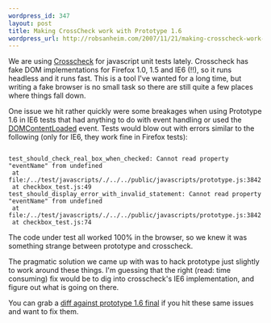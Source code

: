 ```yaml
--- 
wordpress_id: 347
layout: post
title: Making CrossCheck work with Prototype 1.6
wordpress_url: http://robsanheim.com/2007/11/21/making-crosscheck-work-with-prototype-16/
---
```

We are using <a href="http://www.thefrontside.net/crosscheck">Crosscheck</a> for javascript unit tests lately.  Crosscheck has fake DOM implementations for Firefox 1.0, 1.5 and IE6 (!!), so it runs headless and it runs fast.  This is a tool I've wanted for a long time, but writing a fake browser is no small task so there are still quite a few places where things fall down.

One issue we hit rather quickly were some breakages when using Prototype 1.6 in IE6 tests that had anything to do with event handling or used the <a href="http://www.prototypejs.org/api/document/observe">DOMContentLoaded</a> event.  Tests would blow out with errors similar to the following (only for IE6, they work fine in Firefox tests):

<pre><code>
test_should_check_real_box_when_checked: Cannot read property "eventName" from undefined
 at file:/../test/javascripts/./../../public/javascripts/prototype.js:3842
 at checkbox_test.js:49
test_should_display_error_with_invalid_statement: Cannot read property "eventName" from undefined
 at file:/../test/javascripts/./../../public/javascripts/prototype.js:3842
 at checkbox_test.js:74
</code></pre>

The code under test all worked 100% in the browser, so we knew it was something strange between prototype and crosscheck.

The pragmatic solution we came up with was to hack prototype just slightly to work around these things.  I'm guessing that the right (read: time consuming) fix would be to dig into crosscheck's IE6 implementation, and figure out what is going on there.

You can grab a <a href="http://pastie.caboo.se/120691">diff against prototype 1.6 final</a> if you hit these same issues and want to fix them.
